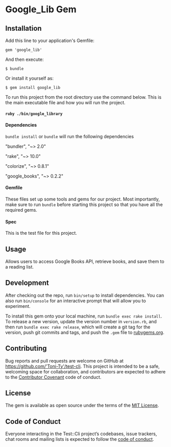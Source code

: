 # Google_Lib Gem

## Installation

Add this line to your application's Gemfile:

```gem 'google_lib'```

And then execute:

```$ bundle```

Or install it yourself as:

```$ gem install google_lib```

To run this project from the root directory use the command below.  This is the main executable file and how you will run the project.

#### `ruby ./bin/google_library`

#### Dependencies

```bundle install```  or ```bundle``` will run the following dependencies

 "bundler", "~> 2.0"

 "rake", "~> 10.0"

 "colorize", "~> 0.8.1"

 "google_books", "~> 0.2.2"

#### Gemfile

These files set up some tools and gems for our project. Most importantly, make sure to run `bundle` before starting this project so that you have all the required gems.

#### Spec

This is the test file for this project.

## Usage

Allows users to access Google Books API, retrieve books, and save them to a reading list.

## Development

After checking out the repo, run `bin/setup` to install dependencies.
You can also run `bin/console` for an interactive prompt that will allow you to experiment.

To install this gem onto your local machine, run `bundle exec rake install`. To release a new version, update the version number in `version.rb`, and then run `bundle exec rake release`, which will create a git tag for the version, push git commits and tags, and push the `.gem` file to [rubygems.org](https://rubygems.org).

## Contributing

Bug reports and pull requests are welcome on GitHub at https://github.com/'Toni-Ty'/test-cli. This project is intended to be a safe, welcoming space for collaboration, and contributors are expected to adhere to the [Contributor Covenant](http://contributor-covenant.org) code of conduct.

## License

The gem is available as open source under the terms of the [MIT License](https://opensource.org/licenses/MIT).

## Code of Conduct

Everyone interacting in the Test::Cli project’s codebases, issue trackers, chat rooms and mailing lists is expected to follow the [code of conduct](https://github.com/'Toni-Ty'/test-cli/blob/master/CODE_OF_CONDUCT.md).
